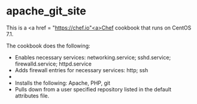 # apache_git_site

This is a <a href = "https://chef.io"<a>Chef</a> cookbook that runs on CentOS 7.1. 

The cookbook does the following:
<ul>
  <li>Enables necessary services: networking.service; sshd.service; firewalld.service; httpd.service</li>
  <li>Adds firewall entries for necessary services: http; ssh<li>
  <li>Installs the following: Apache, PHP, git</li>
  <li>Pulls down from a user specified repository listed in the default attributes file.</li>
</ul>
